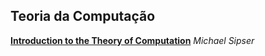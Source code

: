 Teoria da Computação
--------------------

[**Introduction to the Theory of Computation**][sipser] *Michael Sipser*

[sipser]: https://drive.google.com/open?id=0B8eSwDIKbcFKbzRkVjZad0U3VG8

